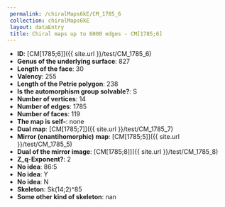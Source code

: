 ```yaml
--- 
 permalink: /chiralMaps6kE/CM_1785_6 
 collection: chiralMaps6kE
 layout: dataEntry
 title: Chiral maps up to 6000 edges - CM[1785;6]
---
```


- **ID**: [CM[1785;6]]({{ site.url }}/test/CM_1785_6)
- **Genus of the underlying surface**: 827
- **Length of the face**: 30
- **Valency**: 255
- **Length of the Petrie polygon**: 238
- **Is the automorphism group solvable?**: S
- **Number of vertices**: 14
- **Number of edges**: 1785
- **Number of faces**: 119
- **The map is self-**: none
- **Dual map**: [CM[1785;7]]({{ site.url }}/test/CM_1785_7)
- **Mirror (enantihomorphic) map**: [CM[1785;5]]({{ site.url }}/test/CM_1785_5)
- **Dual of the mirror image**: [CM[1785;8]]({{ site.url }}/test/CM_1785_8)
- **Z_q-Exponent?**: 2
- **No idea**:  86:5
- **No idea**: Y
- **No idea**: N
- **Skeleton**: Sk(14;2)^85
- **Some other kind of skeleton**: nan
